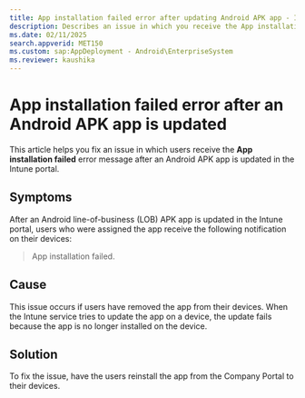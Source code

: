 ```yaml
---
title: App installation failed error after updating Android APK app - Intune
description: Describes an issue in which you receive the App installation failed error message after an Android APK app is updated in the Intune portal. This issue occurs if you have removed the app from the device.
ms.date: 02/11/2025
search.appverid: MET150
ms.custom: sap:AppDeployment - Android\EnterpriseSystem
ms.reviewer: kaushika
---
```

# App installation failed error after an Android APK app is updated

This article helps you fix an issue in which users receive the **App installation failed** error message after an Android APK app is updated in the Intune portal.

## Symptoms

After an Android line-of-business (LOB) APK app is updated in the Intune portal, users who were assigned the app receive the following notification on their devices:

> App installation failed.

## Cause

This issue occurs if users have removed the app from their devices. When the Intune service tries to update the app on a device, the update fails because the app is no longer installed on the device.

## Solution

To fix the issue, have the users reinstall the app from the Company Portal to their devices.
